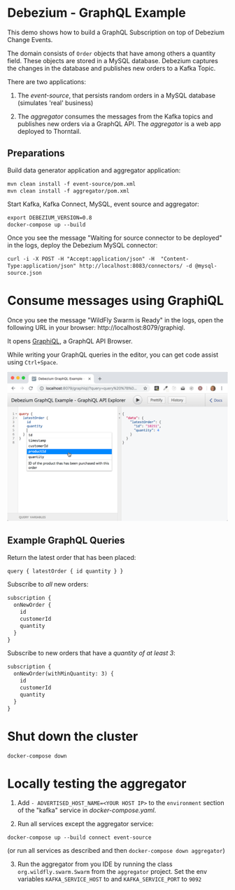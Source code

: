 # Debezium - GraphQL Example

This demo shows how to build a GraphQL Subscription on top of Debezium Change Events.

The domain consists of `Order` objects that have among others a quantity field. These objects are stored
in a MySQL database. Debezium captures the changes in the database and publishes new orders to a Kafka Topic.

There are two applications:

1. The  _event-source_, that persists random orders in a MySQL database (simulates 'real' business)

2. The _aggregator_ consumes the messages from the Kafka topics and publishes new orders via a GraphQL API.
The _aggregator_ is a web app deployed to Thorntail.


## Preparations

Build data generator application and aggregator application:

```shell
mvn clean install -f event-source/pom.xml
mvn clean install -f aggregator/pom.xml
```

Start Kafka, Kafka Connect, MySQL, event source and aggregator:

```shell
export DEBEZIUM_VERSION=0.8
docker-compose up --build
```

Once you see the message "Waiting for source connector to be deployed" in the logs,
deploy the Debezium MySQL connector:

```shell
curl -i -X POST -H "Accept:application/json" -H  "Content-Type:application/json" http://localhost:8083/connectors/ -d @mysql-source.json
```

# Consume messages using GraphiQL

Once you see the message "WildFly Swarm is Ready" in the logs, open the following URL in your browser: http://localhost:8079/graphiql.

It opens [GraphiQL](https://github.com/graphql/graphiql), a GraphQL API Browser.

While writing your GraphQL queries in the editor, you can get code assist using `Ctrl+Space`.

![GraphiQL API Explorer](graphiql-screenshot.png)

## Example GraphQL Queries

Return the latest order that has been placed:
```
query { latestOrder { id quantity } }
```

Subscribe to _all_ new orders:
```
subscription {
  onNewOrder {
    id
    customerId
    quantity
  }
}
```

Subscribe to new orders that have a _quantity of at least 3_:
```
subscription {
  onNewOrder(withMinQuantity: 3) {
    id
    customerId
    quantity
  }
}
```


# Shut down the cluster

```shell
docker-compose down
```

# Locally testing the aggregator

1. Add `- ADVERTISED_HOST_NAME=<YOUR HOST IP>` to the `environment` section of the "kafka" service in _docker-compose.yaml_.

2. Run all services except the aggregator service:
```shell
docker-compose up --build connect event-source
```
(or run all services as described and then `docker-compose down aggregator`)

3. Run the aggregator from you IDE by running the class `org.wildfly.swarm.Swarm` from the `aggregator` project.
Set the env variables `KAFKA_SERVICE_HOST` to <YOUR HOST IP> and `KAFKA_SERVICE_PORT` to `9092`

